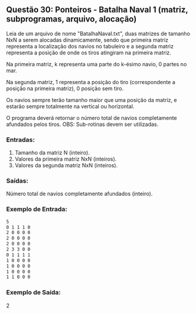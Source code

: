 ## Questão 30: Ponteiros - Batalha Naval 1 (matriz, subprogramas, arquivo, alocação)
<p>Leia de um arquivo de nome "BatalhaNaval.txt", duas matrizes de tamanho NxN a serem alocadas dinamicamente, sendo que primeira matriz representa a localização dos navios no tabuleiro e a segunda matriz representa a posição de onde os tiros atingiram na primeira matriz.</p>

<p>Na primeira matriz, k representa uma parte do k-ésimo navio, 0 partes no mar.</p>

<p>Na segunda matriz, 1 representa a posição do tiro (correspondente a posição na primeira matriz), 0 posição sem tiro.</p>

<p>Os navios sempre terão tamanho maior que uma posição da matriz, e estarão sempre totalmente na vertical ou horizontal.</p>

<p>O programa deverá retornar o número total de navios completamente afundados pelos tiros. OBS: Sub-rotinas devem ser utilizadas.</p>

### Entradas:
1. Tamanho da matriz N (inteiro).
2. Valores da primeira matriz NxN (inteiros).
3. Valores da segunda matriz NxN (inteiros).

### Saídas:
Número total de navios completamente afundados (inteiro).

### Exemplo de Entrada:
```bash
5
0 1 1 1 0
2 0 0 0 0
2 0 0 0 0
2 0 0 0 0
2 3 3 0 0
0 1 1 1 1
1 0 0 0 0
1 0 0 0 0
1 0 0 0 0
1 1 0 0 0
```

### Exemplo de Saída:
2